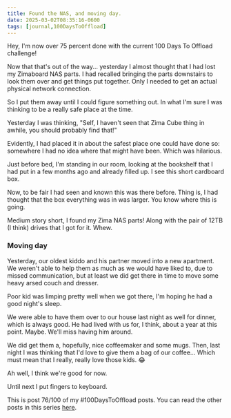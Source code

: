 ```yaml
---
title: Found the NAS, and moving day.
date: 2025-03-02T08:35:16-0600
tags: [journal,100DaysToOffload]
---
```

Hey, I'm now over 75 percent done with the current 100 Days To Offload challenge!

Now that that's out of the way... yesterday I almost thought that I had lost my Zimaboard NAS parts. I had recalled bringing the parts downstairs to look them over and get things put together. Only I needed to get an actual physical network connection. 

So I put them away until I could figure something out. In what I'm sure I was thinking to be a really safe place at the time.

Yesterday I was thinking, "Self, I haven't seen that Zima Cube thing in awhile, you should probably find that!"

Evidently, I had placed it in about the safest place one could have done so: somewhere I had no idea where that might have been. Which was hilarious. 

Just before bed, I'm standing in our room, looking at the bookshelf that I had put in a few months ago and already filled up. I see this short cardboard box. 

Now, to be fair I had seen and known this was there before. Thing is, I had thought that the box everything was in was larger. You know where this is going.

Medium story short, I found my Zima NAS parts! Along with the pair of 12TB (I think) drives that I got for it. Whew.

### Moving day
Yesterday, our oldest kiddo and his partner moved into a new apartment. We weren't able to help them as much as we would have liked to, due to missed communication, but at least we did get there in time to move some heavy arsed couch and dresser. 

Poor kid was limping pretty well when we got there, I'm hoping he had a good night's sleep.

We were able to have them over to our house last night as well for dinner, which is always good. He had lived with us for, I think, about a year at this point. Maybe. We'll miss having him around. 

We did get them a, hopefully, nice coffeemaker and some mugs. Then, last night I was thinking that I'd love to give them a bag of our coffee... Which must mean that I really, really love those kids. 😂

Ah well, I think we're good for now.

Until next I put fingers to keyboard.

This is post 76/100 of my #100DaysToOffload posts. You can read the other posts in this series [here](/tags/100daystooffload).